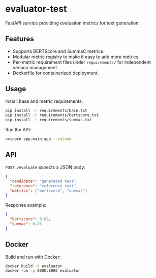 # evaluator-test

FastAPI service providing evaluation metrics for text generation.

## Features
- Supports BERTScore and SummaC metrics.
- Modular metric registry to make it easy to add more metrics.
- Per-metric requirement files under `requirements/` for independent version management.
- Dockerfile for containerized deployment.

## Usage
Install base and metric requirements:
```bash
pip install -r requirements/base.txt
pip install -r requirements/bertscore.txt
pip install -r requirements/summac.txt
```
Run the API:
```bash
uvicorn app.main:app --reload
```

## API
`POST /evaluate` expects a JSON body:
```json
{
  "candidate": "generated text",
  "reference": "reference text",
  "metrics": ["bertscore", "summac"]
}
```
Response example:
```json
{
  "bertscore": 0.89,
  "summac": 0.75
}
```

## Docker
Build and run with Docker:
```bash
docker build -t evaluator .
docker run -p 8000:8000 evaluator
```
